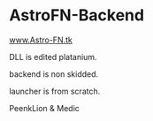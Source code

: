 # AstroFN-Backend
www.Astro-FN.tk

DLL is edited platanium.

backend is non skidded.

launcher is from scratch.



PeenkLion & Medic
